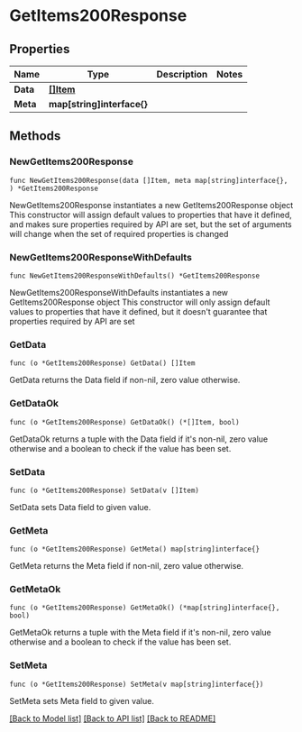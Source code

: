 # GetItems200Response

## Properties

Name | Type | Description | Notes
------------ | ------------- | ------------- | -------------
**Data** | [**[]Item**](Item.md) |  | 
**Meta** | **map[string]interface{}** |  | 

## Methods

### NewGetItems200Response

`func NewGetItems200Response(data []Item, meta map[string]interface{}, ) *GetItems200Response`

NewGetItems200Response instantiates a new GetItems200Response object
This constructor will assign default values to properties that have it defined,
and makes sure properties required by API are set, but the set of arguments
will change when the set of required properties is changed

### NewGetItems200ResponseWithDefaults

`func NewGetItems200ResponseWithDefaults() *GetItems200Response`

NewGetItems200ResponseWithDefaults instantiates a new GetItems200Response object
This constructor will only assign default values to properties that have it defined,
but it doesn't guarantee that properties required by API are set

### GetData

`func (o *GetItems200Response) GetData() []Item`

GetData returns the Data field if non-nil, zero value otherwise.

### GetDataOk

`func (o *GetItems200Response) GetDataOk() (*[]Item, bool)`

GetDataOk returns a tuple with the Data field if it's non-nil, zero value otherwise
and a boolean to check if the value has been set.

### SetData

`func (o *GetItems200Response) SetData(v []Item)`

SetData sets Data field to given value.


### GetMeta

`func (o *GetItems200Response) GetMeta() map[string]interface{}`

GetMeta returns the Meta field if non-nil, zero value otherwise.

### GetMetaOk

`func (o *GetItems200Response) GetMetaOk() (*map[string]interface{}, bool)`

GetMetaOk returns a tuple with the Meta field if it's non-nil, zero value otherwise
and a boolean to check if the value has been set.

### SetMeta

`func (o *GetItems200Response) SetMeta(v map[string]interface{})`

SetMeta sets Meta field to given value.



[[Back to Model list]](../README.md#documentation-for-models) [[Back to API list]](../README.md#documentation-for-api-endpoints) [[Back to README]](../README.md)


